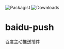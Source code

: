 ![Packagist](https://img.shields.io/packagist/v/notadd/notadd.svg) 
![Downloads](https://img.shields.io/packagist/dt/notadd/framework.svg)

# baidu-push
百度主动推送插件
